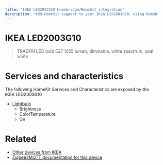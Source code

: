 ```yaml
---
title: "IKEA LED2003G10 Homebridge/HomeKit integration"
description: "Add HomeKit support to your IKEA LED2003G10, using Homebridge, Zigbee2MQTT and homebridge-z2m."
---
```

<!---
This file has been GENERATED using src/docgen/docgen.ts
DO NOT EDIT THIS FILE MANUALLY!
-->
# IKEA LED2003G10
> TRADFRI LED bulb E27 1055 lumen, dimmable, white spectrum, opal white


# Services and characteristics
The following HomeKit Services and Characteristics are exposed by
the IKEA LED2003G10

* [Lightbulb](../../light.md)
  * Brightness
  * ColorTemperature
  * On


# Related
* [Other devices from IKEA](../index.md#ikea)
* [Zigbee2MQTT documentation for this device](https://www.zigbee2mqtt.io/devices/LED2003G10.html)
